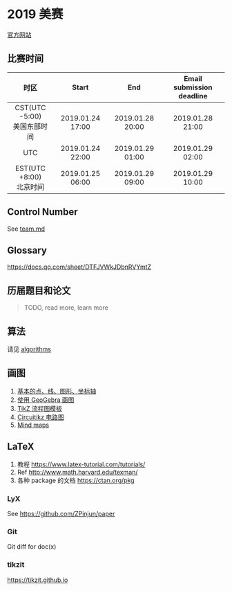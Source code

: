 # 2019 美赛

[官方网站](https://www.comap.com/undergraduate/contests/)

## 比赛时间

|时区|Start|End|Email submission deadline|
|:----:|:----:|:----:|:----:|
|CST(UTC -5:00) <br>美国东部时间|2019.01.24 17:00|2019.01.28 20:00|2019.01.28 21:00|
|UTC|2019.01.24 22:00|2019.01.29 01:00|2019.01.29 02:00|
|EST(UTC +8:00) <br>北京时间|2019.01.25 06:00|2019.01.29 09:00|2019.01.29 10:00|

## Control Number

See [team.md](./team.md)

## Glossary

https://docs.qq.com/sheet/DTFJVWkJDbnRVYmtZ

## 历届题目和论文

> TODO, read more, learn more

## 算法

请见 [algorithms](./algorithms/README.md)

## 画图

1. [基本的点、线、图形、坐标轴](https://www.overleaf.com/learn/latex/LaTeX_Graphics_using_TikZ:_A_Tutorial_for_Beginners_(Part_1)%E2%80%94Basic_Drawing)
2. [使用 GeoGebra 画图](https://www.overleaf.com/learn/latex/LaTeX_Graphics_using_TikZ:_A_Tutorial_for_Beginners_(Part_2)%E2%80%94Generating_TikZ_Code_from_GeoGebra)
3. [TikZ 流程图模板](https://www.overleaf.com/learn/latex/LaTeX_Graphics_using_TikZ:_A_Tutorial_for_Beginners_(Part_3)%E2%80%94Creating_Flowcharts)
4. [Circuitikz 电路图](https://www.overleaf.com/learn/latex/LaTeX_Graphics_using_TikZ:_A_Tutorial_for_Beginners_(Part_4)%E2%80%94Circuit_Diagrams_Using_Circuitikz)
5. [Mind maps](https://www.overleaf.com/learn/latex/LaTeX_Graphics_using_TikZ:_A_Tutorial_for_Beginners_(Part_5)%E2%80%94Creating_Mind_Maps)

## LaTeX

1. 教程 https://www.latex-tutorial.com/tutorials/
2. Ref http://www.math.harvard.edu/texman/
3. 各种 package 的文档 https://ctan.org/pkg

### LyX

See https://github.com/ZPinjun/paper

### Git

Git diff for doc(x)

### tikzit

https://tikzit.github.io
